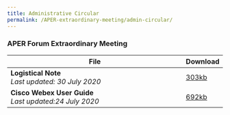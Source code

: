```yaml
---
title: Administrative Circular
permalink: /APER-extraordinary-meeting/admin-circular/
---
```


<style>
  table th:first-of-type {width: 85%}
  table th:nth-of-type(2) {width: 15%}
</style>

### **APER Forum Extraordinary Meeting**
|**File** | **Download** |
|---|:----|
| **Logistical Note**<br>*Last updated: 30 July 2020* | [303kb](/files/APERF-Extraordinary-Meeting-Logistical-Note-30-July.pdf) |
| **Cisco Webex User Guide**<br>*Last updated:24 July 2020* | [692kb](/files/APERF-Cisco-Webex-User-Guide-24-July.pdf) |
